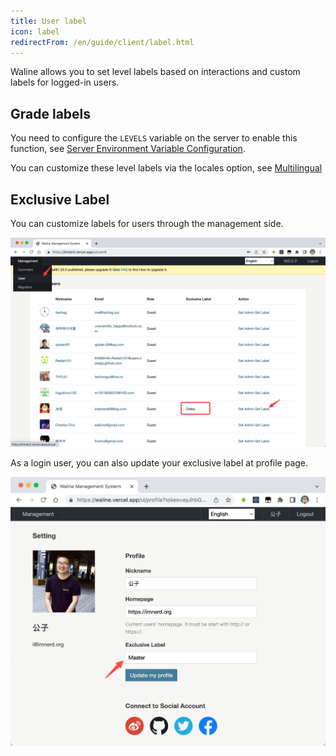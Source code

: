 ```yaml
---
title: User label
icon: label
redirectFrom: /en/guide/client/label.html
---
```


Waline allows you to set level labels based on interactions and custom labels for logged-in users.

## Grade labels

You need to configure the `LEVELS` variable on the server to enable this function, see [Server Environment Variable Configuration](../../reference/env.md#display).

You can customize these level labels via the locales option, see [Multilingual](./i18n.md#locale-option)

## Exclusive Label

You can customize labels for users through the management side.

![Admin Label](./assets/label-admin.jpg)

As a login user, you can also update your exclusive label at profile page.

![Profile Label](./assets/label-profile.jpg)
